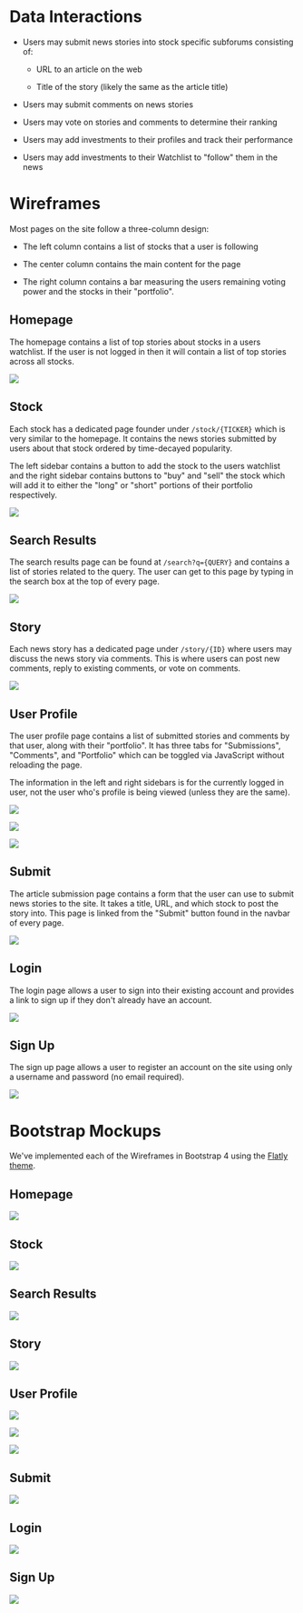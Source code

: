 # Data Interactions

* Users may submit news stories into stock specific subforums consisting of:
  
  * URL to an article on the web
  
  * Title of the story (likely the same as the article title)

* Users may submit comments on news stories

* Users may vote on stories and comments to determine their ranking

* Users may add investments to their profiles and track their performance

* Users may add investments to their Watchlist to "follow" them in the news

# Wireframes

Most pages on the site follow a three-column design:

- The left column contains a list of stocks that a user is following

- The center column contains the main content for the page

- The right column contains a bar measuring the users remaining voting power and the stocks in their "portfolio".

## Homepage

The homepage contains a list of top stories about stocks in a users watchlist. If the user is not logged in then it will contain a list of top stories across all stocks.

![](../wireframes/index_wireframe.png)

## Stock

Each stock has a dedicated page founder under `/stock/{TICKER}` which is very similar to the homepage. It contains the news stories submitted by users about that stock ordered by time-decayed popularity.

The left sidebar contains a button to add the stock to the users watchlist and the right sidebar contains buttons to "buy" and "sell" the stock which will add it to either the "long" or "short" portions of their portfolio respectively.

![](../wireframes/stock_wireframe.png)

## Search Results

The search results page can be found at `/search?q={QUERY}` and contains a list of stories related to the query. The user can get to this page by typing in the search box at the top of every page.

![](../wireframes/search-results_wireframe.png)

## Story

Each news story has a dedicated page under `/story/{ID}` where users may discuss the news story via comments. This is where users can post new comments, reply to existing comments, or vote on comments.

![](../wireframes/story_wireframe.png)

## User Profile

The user profile page contains a list of submitted stories and comments by that user, along with their "portfolio". It has three tabs for "Submissions", "Comments", and "Portfolio" which can be toggled via JavaScript without reloading the page.

The information in the left and right sidebars is for the currently logged in user, not the user who's profile is being viewed (unless they are the same).

![](../wireframes/profile_submissions_wireframe.png)



![](../wireframes/profile_comments_wireframe.png)

![](../wireframes/profile_portfolio_wireframe.png)

## Submit

The article submission page contains a form that the user can use to submit news stories to the site. It takes a title, URL, and which stock to post the story into. This page is linked from the "Submit" button found in the navbar of every page.

![](../wireframes/submit_wireframe.png)

## Login

The login page allows a user to sign into their existing account and provides a link to sign up if they don't already have an account.

![](../wireframes/login_wireframe.png)

## Sign Up

The sign up page allows a user to register an account on the site using only a username and password (no email required).

![](../wireframes/sign-up_wireframe.png)

# Bootstrap Mockups

We've implemented each of the Wireframes in Bootstrap 4 using the [Flatly theme](https://bootswatch.com/flatly/).

## Homepage

![](../screenshots/index.png)

## Stock

![](../screenshots/stock.png)

## Search Results

![](../screenshots/search-results.png)

## Story

![](../screenshots/story.png)

## User Profile

![](../screenshots/profile_submissions.png)

![](../screenshots/profile_comments.png)

![](../screenshots/profile_portfolio.PNG)

## Submit

![](../screenshots/submit.png)

## Login

![](../screenshots/login.png)

## Sign Up

![](../screenshots/sign-up.png)
